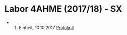 # Labor 4AHME (2017/18) - SX

-   1.  Einheit, 10.10.2017  [Protokoll](https://github.com/HTLMechatronics/m14-la1-sx/blob/ehmjum14/ehmjum14/README_2017-10-10.md)
